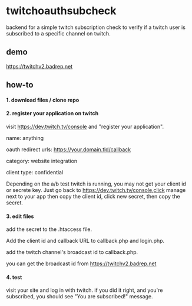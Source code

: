 
# twitchoauthsubcheck 
backend for a simple twitch subscription check to verify if a twitch user is subscribed to a specific channel on twitch.

## demo
https://twitchv2.badrep.net

## how-to
#### 1. download files / clone repo
#### 2. register your application on twitch
visit https://dev.twitch.tv/console and "register your application".

name: anything

oauth redirect urls: https://your.domain.tld/callback 

category: website integration 

client type: confidential 

Depending on the a/b test twitch is running, you may not get your client id or secrete key. Just go back to https://dev.twitch.tv/console,click manage next to your app then copy the client id, click new secret, then copy the secret.

#### 3. edit files
add the secret to the .htaccess file.

Add the client id and callback URL to callback.php and login.php.

add the twitch channel's broadcast id to callback.php.

you can get the broadcast id from https://twitchv2.badrep.net

#### 4. test
visit your site and log in with twitch. if you did it right, and you're subscribed, you should see "You are subscribed!" message.
